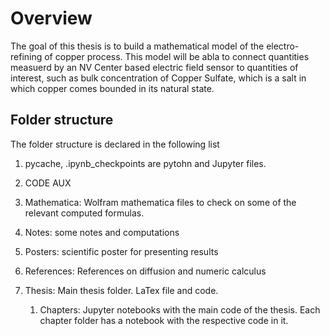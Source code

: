 # Overview

The goal of this thesis is to build a mathematical model of the electro-refining of copper process. This model will be abla to connect quantities measuerd by an NV Center based electric field sensor to quantities of interest, such as bulk concentration of Copper Sulfate, which is a salt in which copper comes bounded in its natural state. 

## Folder structure

The folder structure is declared in the following list

1. pycache, .ipynb_checkpoints are pytohn and Jupyter files.

2. CODE AUX

3. Mathematica: Wolfram mathematica files to check on some of the relevant computed formulas. 

4. Notes: some notes and computations

5. Posters: scientific poster for presenting results

6. References: References on diffusion and numeric calculus

7. Thesis: Main thesis folder. LaTex file and code. 
    1. Chapters: Jupyter notebooks with the main code of the thesis. Each chapter folder has a notebook with the respective code in it.



